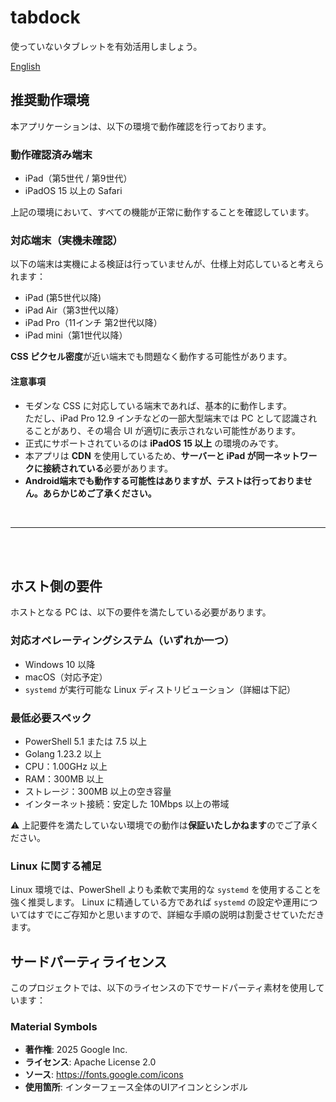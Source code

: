 # tabdock
使っていないタブレットを有効活用しましょう。<br>

[English](README.md)

## 推奨動作環境

本アプリケーションは、以下の環境で動作確認を行っております。

### 動作確認済み端末

- iPad（第5世代 / 第9世代）
- iPadOS 15 以上の Safari

上記の環境において、すべての機能が正常に動作することを確認しています。

### 対応端末（実機未確認）

以下の端末は実機による検証は行っていませんが、仕様上対応していると考えられます：

- iPad (第5世代以降)
- iPad Air（第3世代以降）
- iPad Pro（11インチ 第2世代以降）
- iPad mini（第1世代以降）

**CSS ピクセル密度**が近い端末でも問題なく動作する可能性があります。

#### 注意事項

- モダンな CSS に対応している端末であれば、基本的に動作します。  
  ただし、iPad Pro 12.9 インチなどの一部大型端末では PC として認識されることがあり、その場合 UI が適切に表示されない可能性があります。
- 正式にサポートされているのは **iPadOS 15 以上** の環境のみです。
- 本アプリは **CDN** を使用しているため、**サーバーと iPad が同一ネットワークに接続されている**必要があります。
- **Android端末でも動作する可能性はありますが、テストは行っておりません。あらかじめご了承ください。**

<br>

---

<br>
<br>

## ホスト側の要件

ホストとなる PC は、以下の要件を満たしている必要があります。

### 対応オペレーティングシステム（いずれか一つ）

- Windows 10 以降
- macOS（対応予定）
- `systemd` が実行可能な Linux ディストリビューション（詳細は下記）

### 最低必要スペック

- PowerShell 5.1 または 7.5 以上
- Golang 1.23.2 以上
- CPU：1.00GHz 以上
- RAM：300MB 以上
- ストレージ：300MB 以上の空き容量
- インターネット接続：安定した 10Mbps 以上の帯域

⚠️ 上記要件を満たしていない環境での動作は**保証いたしかねます**のでご了承ください。

### Linux に関する補足

Linux 環境では、PowerShell よりも柔軟で実用的な `systemd` を使用することを強く推奨します。
Linux に精通している方であれば `systemd` の設定や運用についてはすでにご存知かと思いますので、詳細な手順の説明は割愛させていただきます。

## サードパーティライセンス

このプロジェクトでは、以下のライセンスの下でサードパーティ素材を使用しています：

### Material Symbols
- **著作権**: 2025 Google Inc.
- **ライセンス**: Apache License 2.0
- **ソース**: https://fonts.google.com/icons
- **使用箇所**: インターフェース全体のUIアイコンとシンボル
